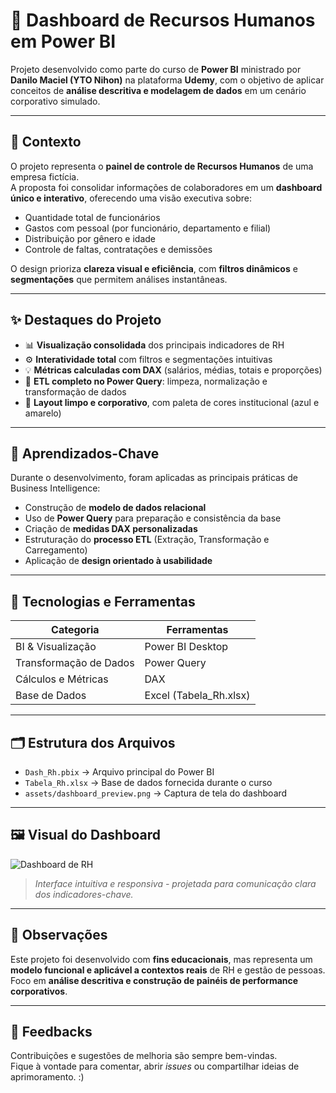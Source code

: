 # 💼 Dashboard de Recursos Humanos em Power BI  

Projeto desenvolvido como parte do curso de **Power BI** ministrado por **Danilo Maciel (YTO Nihon)** na plataforma **Udemy**, com o objetivo de aplicar conceitos de **análise descritiva e modelagem de dados** em um cenário corporativo simulado.  

---

## 📘 Contexto  

O projeto representa o **painel de controle de Recursos Humanos** de uma empresa fictícia.  
A proposta foi consolidar informações de colaboradores em um **dashboard único e interativo**, oferecendo uma visão executiva sobre:  

- Quantidade total de funcionários  
- Gastos com pessoal (por funcionário, departamento e filial)  
- Distribuição por gênero e idade  
- Controle de faltas, contratações e demissões  

O design prioriza **clareza visual e eficiência**, com **filtros dinâmicos** e **segmentações** que permitem análises instantâneas.  

---

## ✨ Destaques do Projeto  

- 📊 **Visualização consolidada** dos principais indicadores de RH  
- ⚙️ **Interatividade total** com filtros e segmentações intuitivas  
- 💡 **Métricas calculadas com DAX** (salários, médias, totais e proporções)  
- 🧩 **ETL completo no Power Query**: limpeza, normalização e transformação de dados  
- 🎨 **Layout limpo e corporativo**, com paleta de cores institucional (azul e amarelo)  

---

## 🧠 Aprendizados-Chave  

Durante o desenvolvimento, foram aplicadas as principais práticas de Business Intelligence:  

- Construção de **modelo de dados relacional**  
- Uso de **Power Query** para preparação e consistência da base  
- Criação de **medidas DAX personalizadas**  
- Estruturação do **processo ETL** (Extração, Transformação e Carregamento)  
- Aplicação de **design orientado à usabilidade**  

---

## 🧰 Tecnologias e Ferramentas  

| Categoria | Ferramentas |
|------------|-------------|
| BI & Visualização | Power BI Desktop |
| Transformação de Dados | Power Query |
| Cálculos e Métricas | DAX |
| Base de Dados | Excel (Tabela_Rh.xlsx) |

---

## 🗂️ Estrutura dos Arquivos  

- `Dash_Rh.pbix` → Arquivo principal do Power BI  
- `Tabela_Rh.xlsx` → Base de dados fornecida durante o curso  
- `assets/dashboard_preview.png` → Captura de tela do dashboard  

---

## 🖼️ Visual do Dashboard  

![Dashboard de RH](assets/dashboard_preview.png)

> *Interface intuitiva e responsiva - projetada para comunicação clara dos indicadores-chave.*

---

## 🚧 Observações  

Este projeto foi desenvolvido com **fins educacionais**, mas representa um **modelo funcional e aplicável a contextos reais** de RH e gestão de pessoas.  
Foco em **análise descritiva e construção de painéis de performance corporativos**.  

---

## 💬 Feedbacks  

Contribuições e sugestões de melhoria são sempre bem-vindas.  
Fique à vontade para comentar, abrir *issues* ou compartilhar ideias de aprimoramento. :)
